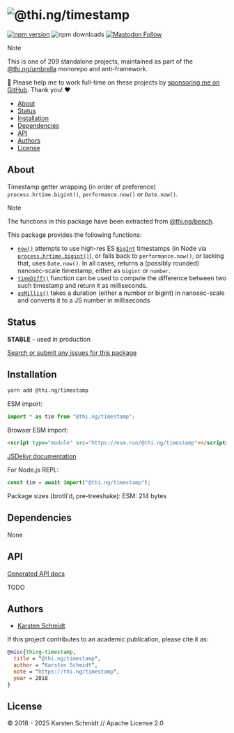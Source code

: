 <!-- This file is generated - DO NOT EDIT! -->
<!-- Please see: https://github.com/thi-ng/umbrella/blob/develop/CONTRIBUTING.md#changes-to-readme-files -->
# ![@thi.ng/timestamp](https://raw.githubusercontent.com/thi-ng/umbrella/develop/assets/banners/thing-timestamp.svg?3edda6b4)

[![npm version](https://img.shields.io/npm/v/@thi.ng/timestamp.svg)](https://www.npmjs.com/package/@thi.ng/timestamp)
![npm downloads](https://img.shields.io/npm/dm/@thi.ng/timestamp.svg)
[![Mastodon Follow](https://img.shields.io/mastodon/follow/109331703950160316?domain=https%3A%2F%2Fmastodon.thi.ng&style=social)](https://mastodon.thi.ng/@toxi)

> [!NOTE]
> This is one of 209 standalone projects, maintained as part
> of the [@thi.ng/umbrella](https://github.com/thi-ng/umbrella/) monorepo
> and anti-framework.
>
> 🚀 Please help me to work full-time on these projects by [sponsoring me on
> GitHub](https://github.com/sponsors/postspectacular). Thank you! ❤️

- [About](#about)
- [Status](#status)
- [Installation](#installation)
- [Dependencies](#dependencies)
- [API](#api)
- [Authors](#authors)
- [License](#license)

## About

Timestamp getter wrapping (in order of preference) `process.hrtime.bigint()`, `performance.now()` or `Date.now()`.

> [!NOTE]
> The functions in this package have been extracted from
> [@thi.ng/bench](https://thi.ng/bench).

This package provides the following functions:

- [`now()`](https://docs.thi.ng/umbrella/timestamp/functions/now.html) attempts
to use high-res ES
[`BigInt`](https://developer.mozilla.org/en-US/docs/Web/JavaScript/Reference/Global_Objects/BigInt)
timestamps (in Node via
[`process.hrtime.bigint()`](https://nodejs.org/dist/latest-v12.x/docs/api/process.html#process_process_hrtime_bigint)),
or falls back to `performance.now()`, or lacking that, uses `Date.now()`. In all
cases, returns a (possibly rounded) nanosec-scale timestamp, either as `bigint`
or `number`.
- [`timeDiff()`](https://docs.thi.ng/umbrella/timestamp/functions/timeDiff.html)
function can be used to compute the difference between two such timestamp and
return it as milliseconds.
- [`asMillis()`](https://docs.thi.ng/umbrella/timestamp/functions/asMillis.html)
  takes a duration (either a number or bigint) in nanosec-scale and converts it
  to a JS number in milliseconds

## Status

**STABLE** - used in production

[Search or submit any issues for this package](https://github.com/thi-ng/umbrella/issues?q=%5Btimestamp%5D+in%3Atitle)

## Installation

```bash
yarn add @thi.ng/timestamp
```

ESM import:

```ts
import * as tim from "@thi.ng/timestamp";
```

Browser ESM import:

```html
<script type="module" src="https://esm.run/@thi.ng/timestamp"></script>
```

[JSDelivr documentation](https://www.jsdelivr.com/)

For Node.js REPL:

```js
const tim = await import("@thi.ng/timestamp");
```

Package sizes (brotli'd, pre-treeshake): ESM: 214 bytes

## Dependencies

None

## API

[Generated API docs](https://docs.thi.ng/umbrella/timestamp/)

TODO

## Authors

- [Karsten Schmidt](https://thi.ng)

If this project contributes to an academic publication, please cite it as:

```bibtex
@misc{thing-timestamp,
  title = "@thi.ng/timestamp",
  author = "Karsten Schmidt",
  note = "https://thi.ng/timestamp",
  year = 2018
}
```

## License

&copy; 2018 - 2025 Karsten Schmidt // Apache License 2.0
